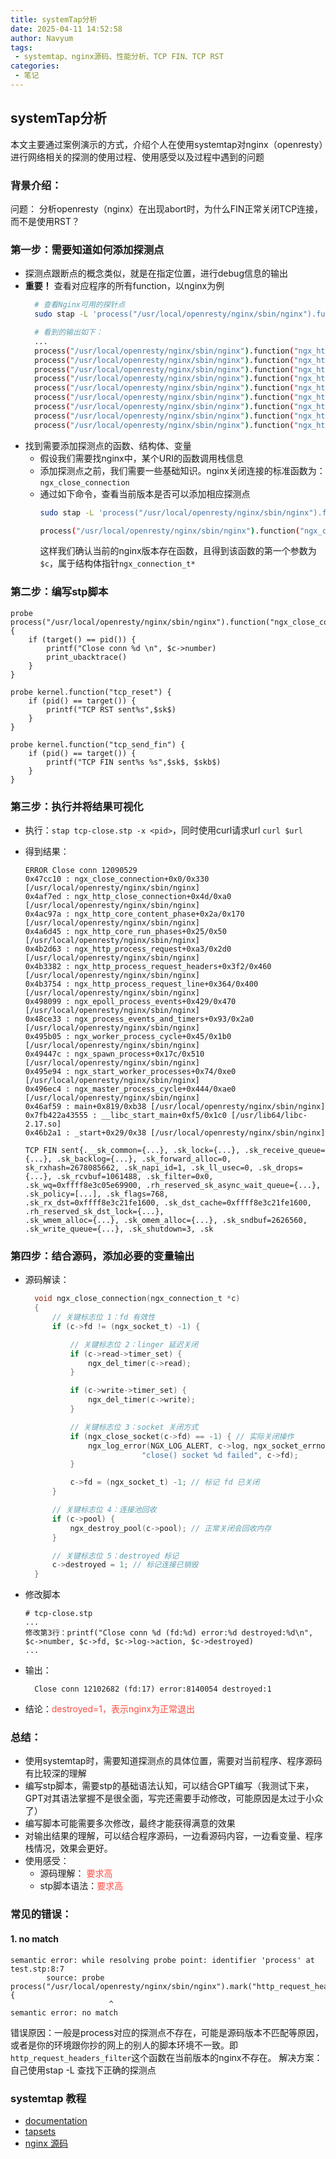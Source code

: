 ```yaml
---
title: systemTap分析
date: 2025-04-11 14:52:58
author: Navyum
tags: 
 - systemtap、nginx源码、性能分析、TCP FIN、TCP RST
categories: 
 - 笔记
---
```

## systemTap分析
本文主要通过案例演示的方式，介绍个人在使用systemtap对nginx（openresty）进行网络相关的探测的使用过程、使用感受以及过程中遇到的问题

### 背景介绍：
问题： 分析openresty（nginx）在出现abort时，为什么FIN正常关闭TCP连接，而不是使用RST？

### 第一步：需要知道如何添加探测点
* 探测点跟断点的概念类似，就是在指定位置，进行debug信息的输出
* **重要！** 查看对应程序的所有function，以nginx为例
  ```bash
    # 查看Nginx可用的探针点
    sudo stap -L 'process("/usr/local/openresty/nginx/sbin/nginx").function("*")'(还有一种方式是：使用nm ./sbin/nginx，但是看不到参数和文件位置)

    # 看到的输出如下：
    ...
    process("/usr/local/openresty/nginx/sbin/nginx").function("ngx_http_variables_add_core_vars@src/http/ngx_http_variables.c:2592") $cf:ngx_conf_t*
    process("/usr/local/openresty/nginx/sbin/nginx").function("ngx_http_variables_init_vars@src/http/ngx_http_variables.c:2635") $cf:ngx_conf_t* $hash:ngx_hash_init_t
    process("/usr/local/openresty/nginx/sbin/nginx").function("ngx_http_wait_request_handler@src/http/ngx_http_request.c:375") $rev:ngx_event_t*
    process("/usr/local/openresty/nginx/sbin/nginx").function("ngx_http_weak_etag@src/http/ngx_http_core_module.c:1703") $r:ngx_http_request_t*
    process("/usr/local/openresty/nginx/sbin/nginx").function("ngx_http_write_filter@src/http/ngx_http_write_filter_module.c:48") $r:ngx_http_request_t* $in:ngx_chain_t*
    process("/usr/local/openresty/nginx/sbin/nginx").function("ngx_http_write_filter_init@src/http/ngx_http_write_filter_module.c:362") $cf:ngx_conf_t*
    process("/usr/local/openresty/nginx/sbin/nginx").function("ngx_http_write_request_body@src/http/ngx_http_request_body.c:484") $r:ngx_http_request_t*
    process("/usr/local/openresty/nginx/sbin/nginx").function("ngx_http_writer@src/http/ngx_http_request.c:2786") $r:ngx_http_request_t*
    process("/usr/local/openresty/nginx/sbin/nginx").function("ngx_http_xss_body_filter@../xss-nginx-module-0.06/src/ngx_http_xss_filter_module.c:264") $r:ngx_http_request_t* $in:ngx_chain_t* $ll:ngx_chain_t**
  ```
* 找到需要添加探测点的函数、结构体、变量
    * 假设我们需要找nginx中，某个URI的函数调用栈信息
    * 添加探测点之前，我们需要一些基础知识。nginx关闭连接的标准函数为：`ngx_close_connection`
    * 通过如下命令，查看当前版本是否可以添加相应探测点
      ```bash
      sudo stap -L 'process("/usr/local/openresty/nginx/sbin/nginx").function("*")'|grep ngx_close_connection
      
      process("/usr/local/openresty/nginx/sbin/nginx").function("ngx_close_connection@src/core/ngx_connection.c:1179") $c:ngx_connection_t*
      ```
      这样我们确认当前的nginx版本存在函数，且得到该函数的第一个参数为`$c`，属于结构体指针`ngx_connection_t*`


### 第二步：编写stp脚本
```tcp-close.stp
probe process("/usr/local/openresty/nginx/sbin/nginx").function("ngx_close_connection") {
    if (target() == pid()) {
        printf("Close conn %d \n", $c->number)
        print_ubacktrace()
    }
}

probe kernel.function("tcp_reset") {
    if (pid() == target()) {
        printf("TCP RST sent%s",$sk$)
    }
}

probe kernel.function("tcp_send_fin") {
    if (pid() == target()) {
        printf("TCP FIN sent%s %s",$sk$, $skb$)
    }
}
```



### 第三步：执行并将结果可视化
* 执行：`stap tcp-close.stp -x <pid>`，同时使用curl请求url `curl $url` 

* 得到结果：
    ```log
    ERROR Close conn 12090529 
    0x47cc10 : ngx_close_connection+0x0/0x330 [/usr/local/openresty/nginx/sbin/nginx]
    0x4af7ed : ngx_http_close_connection+0x4d/0xa0 [/usr/local/openresty/nginx/sbin/nginx]
    0x4ac97a : ngx_http_core_content_phase+0x2a/0x170 [/usr/local/openresty/nginx/sbin/nginx]
    0x4a6d45 : ngx_http_core_run_phases+0x25/0x50 [/usr/local/openresty/nginx/sbin/nginx]
    0x4b2d63 : ngx_http_process_request+0xa3/0x2d0 [/usr/local/openresty/nginx/sbin/nginx]
    0x4b3382 : ngx_http_process_request_headers+0x3f2/0x460 [/usr/local/openresty/nginx/sbin/nginx]
    0x4b3754 : ngx_http_process_request_line+0x364/0x400 [/usr/local/openresty/nginx/sbin/nginx]
    0x498099 : ngx_epoll_process_events+0x429/0x470 [/usr/local/openresty/nginx/sbin/nginx]
    0x48ce33 : ngx_process_events_and_timers+0x93/0x2a0 [/usr/local/openresty/nginx/sbin/nginx]
    0x495b05 : ngx_worker_process_cycle+0x45/0x1b0 [/usr/local/openresty/nginx/sbin/nginx]
    0x49447c : ngx_spawn_process+0x17c/0x510 [/usr/local/openresty/nginx/sbin/nginx]
    0x495e94 : ngx_start_worker_processes+0x74/0xe0 [/usr/local/openresty/nginx/sbin/nginx]
    0x496ec4 : ngx_master_process_cycle+0x444/0xae0 [/usr/local/openresty/nginx/sbin/nginx]
    0x46af59 : main+0x819/0xb38 [/usr/local/openresty/nginx/sbin/nginx]
    0x7fb422a43555 : __libc_start_main+0xf5/0x1c0 [/usr/lib64/libc-2.17.so]
    0x46b2a1 : _start+0x29/0x38 [/usr/local/openresty/nginx/sbin/nginx]

    TCP FIN sent{.__sk_common={...}, .sk_lock={...}, .sk_receive_queue={...}, .sk_backlog={...}, .sk_forward_alloc=0, 
    sk_rxhash=2678085662, .sk_napi_id=1, .sk_ll_usec=0, .sk_drops={...}, .sk_rcvbuf=1061488, .sk_filter=0x0, 
    .sk_wq=0xffff8e3c05e69900, .rh_reserved_sk_async_wait_queue={...}, .sk_policy=[...], .sk_flags=768, 
    .sk_rx_dst=0xffff8e3c21fe1600, .sk_dst_cache=0xffff8e3c21fe1600, .rh_reserved_sk_dst_lock={...}, 
    .sk_wmem_alloc={...}, .sk_omem_alloc={...}, .sk_sndbuf=2626560, .sk_write_queue={...}, .sk_shutdown=3, .sk

    ```

### 第四步：结合源码，添加必要的变量输出

* 源码解读：
  ```c
    void ngx_close_connection(ngx_connection_t *c)
    {
        // 关键标志位 1：fd 有效性
        if (c->fd != (ngx_socket_t) -1) {

            // 关键标志位 2：linger 延迟关闭
            if (c->read->timer_set) {
                ngx_del_timer(c->read);
            }

            if (c->write->timer_set) {
                ngx_del_timer(c->write);
            }

            // 关键标志位 3：socket 关闭方式
            if (ngx_close_socket(c->fd) == -1) { // 实际关闭操作
                ngx_log_error(NGX_LOG_ALERT, c->log, ngx_socket_errno,
                            "close() socket %d failed", c->fd);
            }

            c->fd = (ngx_socket_t) -1; // 标记 fd 已关闭
        }

        // 关键标志位 4：连接池回收
        if (c->pool) {
            ngx_destroy_pool(c->pool); // 正常关闭会回收内存
        }

        // 关键标志位 5：destroyed 标记
        c->destroyed = 1; // 标记连接已销毁
    }
  ```

* 修改脚本
  ```tcp-close.stp
  # tcp-close.stp
  ...
  修改第3行：printf("Close conn %d (fd:%d) error:%d destroyed:%d\n", $c->number, $c->fd, $c->log->action, $c->destroyed)
  ...
  ```

* 输出：
  ```log
    Close conn 12102682 (fd:17) error:8140054 destroyed:1
  ```

* 结论：<span style="color: rgb(255, 76, 65);">destroyed=1，表示nginx为正常退出</span>


### 总结：
* 使用systemtap时，需要知道探测点的具体位置，需要对当前程序、程序源码有比较深的理解
* 编写stp脚本，需要stp的基础语法认知，可以结合GPT编写（我测试下来，GPT对其语法掌握不是很全面，写完还需要手动修改，可能原因是太过于小众了）
* 编写脚本可能需要多次修改，最终才能获得满意的效果
* 对输出结果的理解，可以结合程序源码，一边看源码内容，一边看变量、程序栈情况，效果会更好。
* 使用感受：
    * 源码理解：   <span style="color: rgb(255, 76, 65);">要求高</span>
    * stp脚本语法：<span style="color: rgb(255, 76, 65);">要求高</span>

### 常见的错误：
#### 1. no match
```
semantic error: while resolving probe point: identifier 'process' at test.stp:8:7
        source: probe process("/usr/local/openresty/nginx/sbin/nginx").mark("http_request_headers_filter") {
                      ^
semantic error: no match
```

错误原因：一般是process对应的探测点不存在，可能是源码版本不匹配等原因，或者是你的环境跟你抄的网上的别人的脚本环境不一致。即`http_request_headers_filter`这个函数在当前版本的nginx不存在。
解决方案：自己使用stap -L 查找下正确的探测点



### systemtap 教程
* [documentation](https://sourceware.org/systemtap/documentation.html)
* [tapsets](https://sourceware.org/systemtap/tapsets/)
* [nginx 源码](https://github.com/nginx/nginx)